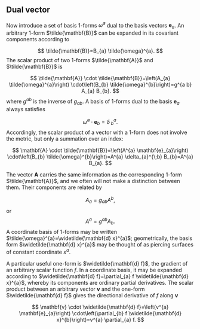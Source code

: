 ## Dual vector

Now introduce a set of basis 1-forms $\tilde{\omega}^{a}$ dual to the basis vectors $\mathbf{e}_{a}$. An arbitrary 1-form $\tilde{\mathbf{B}}$ can be expanded in its covariant components according to

$$
\tilde{\mathbf{B}}=B_{a} \tilde{\omega}^{a}.
$$
The scalar product of two 1-forms $\tilde{\mathbf{A}}$ and $\tilde{\mathbf{B}}$ is

$$
\tilde{\mathbf{A}} \cdot \tilde{\mathbf{B}}=\left(A_{a} \tilde{\omega}^{a}\right) \cdot\left(B_{b} \tilde{\omega}^{b}\right)=g^{a b} A_{a} B_{b}.
$$
where $g^{a b}$ is the inverse of $g_{a b}$. A basis of 1-forms dual to the basis $\mathbf{e}_{a}$ always satisfies

$$
\tilde{\omega}^{a} \cdot \mathbf{e}_{b}=\delta^{a}_{\;b}.
$$
Accordingly, the scalar product of a vector with a 1-form does not involve the metric, but only a summation over an index:

$$
\mathbf{A} \cdot \tilde{\mathbf{B}}=\left(A^{a} \mathbf{e}_{a}\right) \cdot\left(B_{b} \tilde{\omega}^{b}\right)=A^{a} \delta_{a}^{\;b} B_{b}=A^{a} B_{a}.
$$

The vector $\mathbf{A}$ carries the same information as the corresponding 1-form $\tilde{\mathbf{A}}$, and we often will not make a distinction between them. Their components are related by

$$
A_{a}=g_{a b} A^{b},
$$
or
$$
A^{a}=g^{a b} A_{b}.
$$
A coordinate basis of 1-forms may be written $\tilde{\omega}^{a}=\widetilde{\mathbf{d} x}^{a}$; geometrically, the basis form $\widetilde{\mathbf{d} x}^{a}$ may be thought of as piercing surfaces of constant coordinate $x^{a}$.

A particular useful one-form is $\widetilde{\mathbf{d} f}$, the gradient of an arbitrary scalar function $f$. In a coordinate basis, it may be expanded according to $\widetilde{\mathbf{d} f}=\partial_{a} f \widetilde{\mathbf{d} x}^{a}$, whereby its components are ordinary partial derivatives. The scalar product between an arbitrary vector $\mathbf{v}$ and the one-form $\widetilde{\mathbf{d} f}$ gives the directional derivative of $f$ along $\mathbf{v}$

$$
\mathbf{v} \cdot \widetilde{\mathbf{d} f}=\left(v^{a} \mathbf{e}_{a}\right) \cdot\left(\partial_{b} f \widetilde{\mathbf{d} x}^{b}\right)=v^{a} \partial_{a} f.
$$